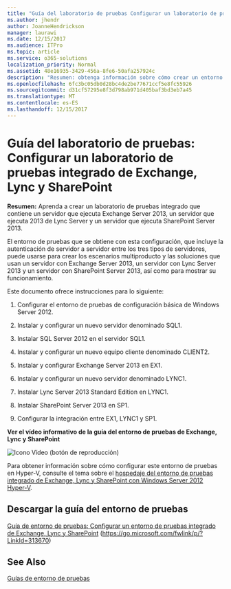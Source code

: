 ```yaml
---
title: "Guía del laboratorio de pruebas Configurar un laboratorio de pruebas integrado de Exchange, Lync y SharePoint"
ms.author: jhendr
author: JoanneHendrickson
manager: laurawi
ms.date: 12/15/2017
ms.audience: ITPro
ms.topic: article
ms.service: o365-solutions
localization_priority: Normal
ms.assetid: 48e16935-3429-456a-8fe6-50afa257924c
description: "Resumen: obtenga información sobre cómo crear un entorno de pruebas que contenga un servidor con Exchange Server 2013, un servidor con Lync Server 2013 y un servidor con SharePoint Server 2013."
ms.openlocfilehash: 6fc3bc05db0d28bc4de2be77671ccf5e8fc55926
ms.sourcegitcommit: d31cf57295e8f3d798ab971d405baf3bd3eb7a45
ms.translationtype: MT
ms.contentlocale: es-ES
ms.lasthandoff: 12/15/2017
---
```

# <a name="test-lab-guide-configure-an-integrated-exchange-lync-and-sharepoint-test-lab"></a>Guía del laboratorio de pruebas: Configurar un laboratorio de pruebas integrado de Exchange, Lync y SharePoint

 **Resumen:** Aprenda a crear un laboratorio de pruebas integrado que contiene un servidor que ejecuta Exchange Server 2013, un servidor que ejecuta 2013 de Lync Server y un servidor que ejecuta SharePoint Server 2013.
  
El entorno de pruebas que se obtiene con esta configuración, que incluye la autenticación de servidor a servidor entre los tres tipos de servidores, puede usarse para crear los escenarios multiproducto y las soluciones que usan un servidor con Exchange Server 2013, un servidor con Lync Server 2013 y un servidor con SharePoint Server 2013, así como para mostrar su funcionamiento.
  
Este documento ofrece instrucciones para lo siguiente:
  
1. Configurar el entorno de pruebas de configuración básica de Windows Server 2012.
    
2. Instalar y configurar un nuevo servidor denominado SQL1.
    
3. Instalar SQL Server 2012 en el servidor SQL1.
    
4. Instalar y configurar un nuevo equipo cliente denominado CLIENT2.
    
5. Instalar y configurar Exchange Server 2013 en EX1.
    
6. Instalar y configurar un nuevo servidor denominado LYNC1.
    
7. Instalar Lync Server 2013 Standard Edition en LYNC1.
    
8. Instalar SharePoint Server 2013 en SP1.
    
9. Configurar la integración entre EX1, LYNC1 y SP1.
    
**Ver el vídeo informativo de la guía del entorno de pruebas de Exchange, Lync y SharePoint**

![Icono Vídeo (botón de reproducción)](images/mod_icon_video_M.png)
  
Para obtener información sobre cómo configurar este entorno de pruebas en Hyper-V, consulte el tema sobre el [hospedaje del entorno de pruebas integrado de Exchange, Lync y SharePoint con Windows Server 2012 Hyper-V](https://social.technet.microsoft.com/wiki/contents/articles/18483.hosting-the-integrated-exchange-lync-and-sharepoint-test-lab-with-windows-server-2012-hyper-v.aspx).
  
## <a name="download-the-test-lab-guide"></a>Descargar la guía del entorno de pruebas

[Guía de entorno de pruebas: Configurar un entorno de pruebas integrado de Exchange, Lync y SharePoint](https://go.microsoft.com/fwlink/p/?LinkId=313670) (https://go.microsoft.com/fwlink/p/?LinkId=313670)
  
## <a name="see-also"></a>See Also

[Guías de entorno de pruebas](https://go.microsoft.com/fwlink/p/?LinkId=202817)




